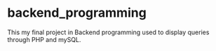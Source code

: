 # backend_programming
This my final project in Backend programming used to display queries through PHP and mySQL.

